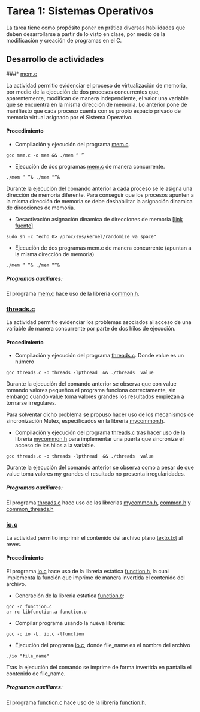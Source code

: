 # Tarea 1: Sistemas Operativos

La tarea tiene como propósito poner en prática diversas habilidades que deben desarrollarse a partir de lo visto en clase, por medio de la modificación y creación de programas en el C.

## Desarrollo de actividades


###* [mem.c](mem.c)

La actividad permitio evidenciar el proceso de virtualización de memoria, por medio de la ejecución de dos procesos concurrentes que, aparentemente, modifican de manera independiente, el valor una variable que se encuentra en la misma dirección de memoria. Lo anterior pone de manifiesto que cada proceso cuenta con su propio espacio privado de memoria virtual asignado por el Sistema Operativo.  

#### Procedimiento

* Compilación y ejecución del programa [mem.c](mem.c).
```
gcc mem.c -o mem && ./mem “ ”
```
* Ejecución de dos programas [mem.c](mem.c) de manera concurrente.
```
./mem “ ”& ./mem “”&
```

Durante la ejecución del comando anterior a cada proceso se le asigna una dirección de memoria diferente. Para conseguir que los procesos apunten a la misma dirección de memoria se debe deshabilitar la asignación dinamica de direcciones de memoria.

* Desactivación asignación dinamica de direcciones de memoria [[link fuente]](https://superuser.com/questions/127238/how-to-turn-off-aslr-in-ubuntu-9-10/127240)

```
sudo sh -c "echo 0> /proc/sys/kernel/randomize_va_space"
```

* Ejecución de dos programas mem.c de manera concurrente (apuntan a la misma dirección de memoria)
```
./mem “ ”& ./mem “”&

```
##### Programas auxiliares: 
El programa [mem.c](mem.c) hace uso de la libreria [common.h](common.h).

### [threads.c](threads.c)

La actividad permitio evidenciar los problemas asociados al acceso de una variable de manera concurrente por parte de dos hilos de  ejecución. 

#### Procedimiento

* Compilación y ejecución del programa [threads.c](threads.c). Donde value es un número
```
gcc threads.c -o threads -lpthread  && ./threads  value
```
Durante la ejecución del comando anterior se observa que con value tomando valores pequeños el programa funciona correctamente, sin embargo cuando value toma valores grandes los resultados empiezan a tornarse irregulares.

Para solventar dicho problema se propuso hacer uso de los mecanismos de sincronización Mutex, especificados en la libreria [mycommon.h](mycommon.h).
  
* Compilación y ejecución del programa [threads.c](threads.c) tras hacer uso de la libreria [mycommon.h](mycommon.h) para implementar una puerta que sincronize el acceso de los hilos a la variable. 
```
gcc threads.c -o threads -lpthread  && ./threads  value
```
Durante la ejecución del comando anterior se observa como a pesar de que value toma valores my grandes el resultado no presenta irregularidades.

##### Programas auxiliares: 
El programa [threads.c](threads.c) hace uso de las librerias [mycommon.h](mycommon.h), [common.h](common.h) y [common_threads.h](common_threads.h)

### [io.c](io.c)

La actividad permitio imprimir el contenido del archivo plano [texto.txt](texto.txt) al reves. 

#### Procedimiento

El programa [io.c](io.c) hace uso de la libreria estatica [function.h](function.h), la cual implementa la función que imprime de manera invertida el contenido del archivo.

* Generación de la libreria estatica [function.c](function.c):
```
gcc -c function.c
ar rc libfunction.a function.o
```
* Compilar programa usando la nueva libreria:
```
gcc -o io -L. io.c -lfunction
```

* Ejecución del programa [io.c](io.c), donde file_name es el nombre del archivo
```
./io "file_name"
```
Tras la ejecución del comando se imprime de forma invertida en pantalla el contenido de file_name.

##### Programas auxiliares: 
El programa [function.c](function.c) hace uso de la libreria [function.h](function.h).


